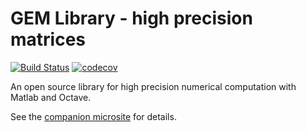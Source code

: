 # GEM Library - high precision matrices

[![Build Status](https://travis-ci.org/gem-library/gem.svg?branch=master)](https://travis-ci.org/gem-library/gem) [![codecov](https://codecov.io/gh/gem-library/gem/branch/master/graph/badge.svg)](https://codecov.io/gh/gem-library/gem)

An open source library for high precision numerical computation with Matlab and Octave.

See the [companion microsite](https://gem-library.github.io/gem/) for details.
